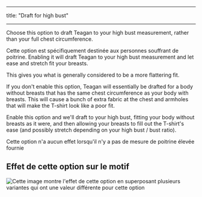 - - -
title: "Draft for high bust"
- - -

Choose this option to draft Teagan to your high bust measurement, rather than your full chest circumference.

Cette option est spécifiquement destinée aux personnes souffrant de poitrine. Enabling it will draft Teagan to your high bust measurement and let ease and stretch fit your breasts.

This gives you what is generally considered to be a more flattering fit.

If you don't enable this option, Teagan will essentially be drafted for a body without breasts that has the same chest circumference as your body with breasts. This will cause a bunch of extra fabric at the chest and armholes that will make the T-shirt look like a poor fit.

Enable this option and we'll draft to your high bust, fitting your body without breasts as it were, and then allowing your breasts to fill out the T-shirt's ease (and possibly stretch depending on your high bust / bust ratio).

<Note>
Cette option n'a aucun effet lorsqu'il n'y a pas de mesure de poitrine élevée fournie
</Note>

## Effet de cette option sur le motif

![Cette image montre l'effet de cette option en superposant plusieurs variantes qui ont une valeur différente pour cette option](teagan_draftforhighbust_sample.svg "Effect of this option on the pattern")
